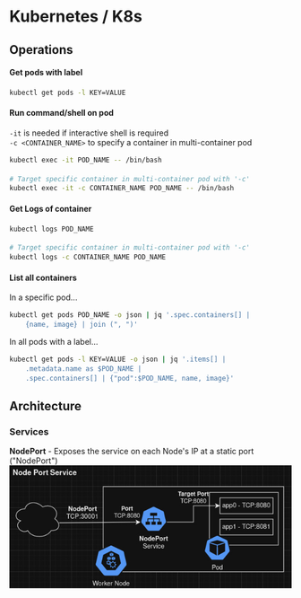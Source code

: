 # Kubernetes / K8s

## Operations
#### Get pods with label
```bash
kubectl get pods -l KEY=VALUE
```

#### Run command/shell on pod
`-it` is needed if interactive shell is required<br>
`-c <CONTAINER_NAME>` to specify a container in multi-container pod
```bash
kubectl exec -it POD_NAME -- /bin/bash

# Target specific container in multi-container pod with '-c'
kubectl exec -it -c CONTAINER_NAME POD_NAME -- /bin/bash
```

#### Get Logs of container
```bash
kubectl logs POD_NAME

# Target specific container in multi-container pod with '-c'
kubectl logs -c CONTAINER_NAME POD_NAME
```

#### List all containers
In a specific pod...
```bash
kubectl get pods POD_NAME -o json | jq '.spec.containers[] | 
    {name, image} | join (", ")'
```
In all pods with a label...
```bash
kubectl get pods -l KEY=VALUE -o json | jq '.items[] | 
    .metadata.name as $POD_NAME | 
    .spec.containers[] | {"pod":$POD_NAME, name, image}'
```

## Architecture
### Services
**NodePort** - Exposes the service on each Node's IP at a static port ("NodePort")
![NodePort](../img/k8s-nodeport.jpg)
